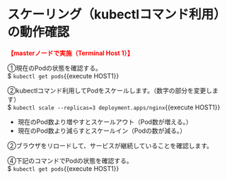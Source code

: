 # スケーリング（kubectlコマンド利用）の動作確認
**<span style="color: red; ">【masterノードで実施（Terminal Host 1）】</span>**  

①現在のPodの状態を確認する。  
$ `kubectl get pods`{{execute HOST1}}  

②kubectlコマンド利用してPodをスケールします。（数字の部分を変更します）  
$ `kubectl scale --replicas=3 deployment.apps/nginx`{{execute HOST1}}  

- 現在のPod数より増やすとスケールアウト（Pod数が増える。）  
- 現在のPod数より減らすとスケールイン（Podの数が減る。）

②ブラウザをリロードして、サービスが継続していることを確認します。  

④下記のコマンドでPodの状態を確認する。  
$ `kubectl get pods`{{execute HOST1}}  

